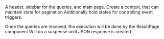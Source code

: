 A header, sidebar for the queries, and main page. 
Create a context, that can maintain state for pagination
Additionally hold states for controlling event triggers.

Once the queries are received, the execution will be done by the ResultPage component
Will do a suspense until JSON response is created
